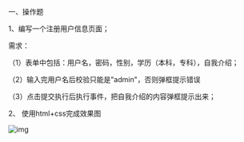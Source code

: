 一、操作题

1、编写一个注册用户信息页面；

需求：

（1）表单中包括：用户名，密码，性别，学历（本科，专科），自我介绍；

（2）输入完用户名后校验只能是"admin"，否则弹框提示错误

（3）点击提交执行后执行事件，把自我介绍的内容弹框提示出来；



2、 使用html+css完成效果图

![img](https://www.lgstatic.com/i/image/M00/20/98/Ciqc1F7opcqAbef6AAMZ_4AWpbw752.png)